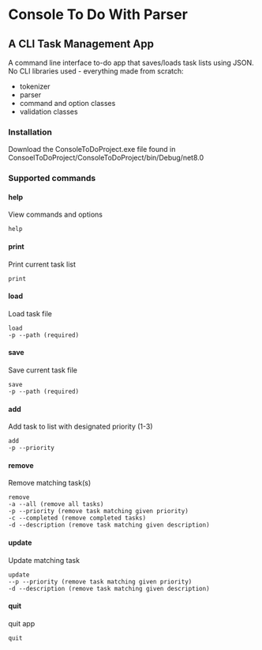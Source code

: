 # Console To Do With Parser

## A CLI Task Management App
A command line interface to-do app that saves/loads task lists using JSON. No CLI libraries used - everything made from scratch:
* tokenizer
* parser
* command and option classes
* validation classes

### Installation

Download the ConsoleToDoProject.exe file found in ConsoelToDoProject/ConsoleToDoProject/bin/Debug/net8.0

### Supported commands

#### help
View commands and options
```
help
```

#### print
Print current task list
```
print
```
#### load
Load task file
```
load
-p --path (required)
```
#### save
Save current task file
```
save
-p --path (required)
```
#### add
Add task to list with designated priority (1-3)
```
add
-p --priority
```
#### remove
Remove matching task(s)
```
remove
-a --all (remove all tasks)
-p --priority (remove task matching given priority)
-c --completed (remove completed tasks)
-d --description (remove task matching given description)
```
#### update
Update matching task
```
update
--p --priority (remove task matching given priority)
-d --description (remove task matching given description)
```
#### quit
quit app
```
quit
```
